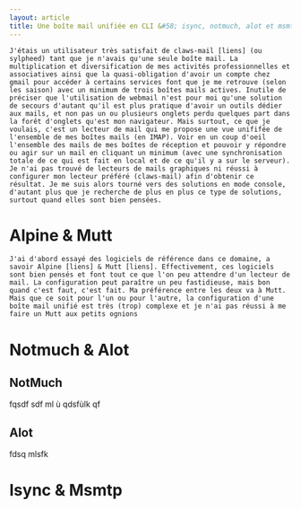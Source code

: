```yaml
---
layout: article
title: Une boîte mail unifiée en CLI &#58; isync, notmuch, alot et msmtp
---
```


	J'étais un utilisateur très satisfait de claws-mail [liens] (ou sylpheed) tant que je n'avais qu'une seule boîte mail. La multiplication et diversification de mes activités professionnelles et associatives ainsi que la quasi-obligation d'avoir un compte chez gmail pour accéder à certains services font que je me retrouve (selon les saison) avec un minimum de trois boîtes mails actives. Inutile de préciser que l'utilisation de webmail n'est pour moi qu'une solution de secours d'autant qu'il est plus pratique d'avoir un outils dédier aux mails, et non pas un ou plusieurs onglets perdu quelques part dans la forêt d'onglets qu'est mon navigateur. Mais surtout, ce que je voulais, c'est un lecteur de mail qui me propose une vue unififée de l'ensemble de mes boîtes mails (en IMAP). Voir en un coup d'oeil l'ensemble des mails de mes boîtes de réception et pouvoir y répondre ou agir sur un mail en cliquant un minimum (avec une synchronisation totale de ce qui est fait en local et de ce qu'il y a sur le serveur). Je n'ai pas trouvé de lecteurs de mails graphiques ni réussi à configurer mon lecteur préféré (claws-mail) afin d'obtenir ce résultat. Je me suis alors tourné vers des solutions en mode console, d'autant plus que je recherche de plus en plus ce type de solutions, surtout quand elles sont bien pensées.

# Alpine & Mutt

	J'ai d'abord essayé des logiciels de référence dans ce domaine, a savoir Alpine [liens] & Mutt [liens]. Effectivement, ces logiciels sont bien pensés et font tout ce que l'on peu attendre d'un lecteur de mail. La configuration peut paraître un peu fastidieuse, mais bon quand c'est faut, c'est fait. Ma préférence entre les deux va à Mutt. Mais que ce soit pour l'un ou pour l'autre, la configuration d'une boîte mail unifié est très (trop) complexe et je n'ai pas réussi à me faire un Mutt aux petits ognions 

#  Notmuch & Alot 


## NotMuch

fqsdf 
sdf ml ù
 qdsfùlk qf

##  Alot

fdsq mlsfk

# Isync & Msmtp